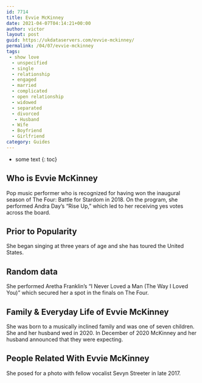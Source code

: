 ```yaml
---
id: 7714
title: Evvie McKinney
date: 2021-04-07T04:14:21+00:00
author: victor
layout: post
guid: https://ukdataservers.com/evvie-mckinney/
permalink: /04/07/evvie-mckinney
tags:
 - show love
  - unspecified
  - single
  - relationship
  - engaged
  - married
  - complicated
  - open relationship
  - widowed
  - separated
  - divorced
   - Husband
  - Wife
  - Boyfriend
  - Girlfriend
category: Guides
---
```


* some text
{: toc}


## Who is Evvie McKinney



Pop music performer who is recognized for having won the inaugural season of The Four: Battle for Stardom in 2018. On the program, she performed Andra Day&#8217;s &#8220;Rise Up,&#8221; which led to her receiving yes votes across the board.

                
                
                
## Prior to Popularity



She began singing at three years of age and she has toured the United States.

                
                
                
## Random data



She performed Aretha Franklin&#8217;s &#8220;I Never Loved a Man (The Way I Loved You)&#8221; which secured her a spot in the finals on The Four.

                
                
                
## Family & Everyday Life of Evvie McKinney



She was born to a musically inclined family and was one of seven children. She and her husband wed in 2020. In December of 2020 McKinney and her husband announced that they were expecting.

                
                
                
## People Related With Evvie McKinney



She posed for a photo with fellow vocalist Sevyn Streeter in late 2017. 

                
              
            
          
          
          